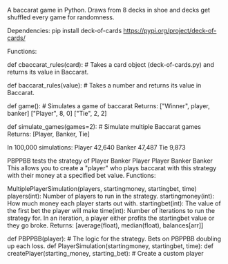 A baccarat game in Python. Draws from 8 decks in shoe and decks get shuffled every game for randomness.

Dependencies: pip install deck-of-cards
https://pypi.org/project/deck-of-cards/

Functions:

def cbaccarat_rules(card):  # Takes a card object (deck-of-cards.py) and returns its value in Baccarat.

def baccarat_rules(value):  # Takes a number and returns its value in Baccarat.

def game(): # Simulates a game of baccarat
Returns: ["Winner", player, banker] ["Player", 8, 0] ["Tie", 2, 2]

def simulate_games(games=2):  # Simulate multiple Baccarat games
Returns: [Player, Banker, Tie]

In 100,000 simulations:
Player 42,640 Banker 47,487 Tie 9,873

PBPPBB tests the strategy of Player Banker Player Player Banker Banker
This allows you to create a "player" who plays baccarat with this strategy with their money at a specified bet value.
Functions:

MultiplePlayerSimulation(players, startingmoney, startingbet, time)
players(int): Number of players to run in the strategy.
startingmoney(int): How much money each player starts out with.
startingbet(int): The value of the first bet the player will make
time(int): Number of iterations to run the strategy for. In an iteration, a player either profits the startingbet value or they go broke.
Returns: [average(float), median(float), balances[arr]]

def PBPPBB(player): # The logic for the strategy. Bets on PBPPBB doubling up each loss.
def PlayerSimulation(startingmoney, startingbet, time):
def createPlayer(starting_money, starting_bet): # Create a custom player
